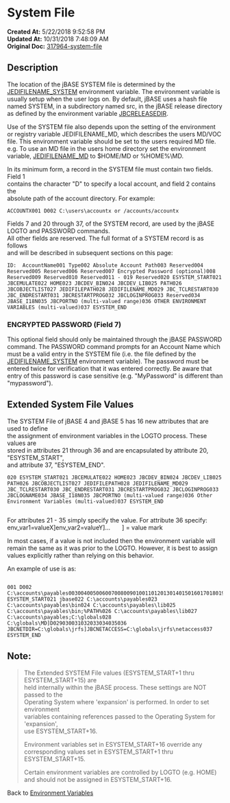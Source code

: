 # System File

**Created At:** 5/22/2018 9:52:58 PM  
**Updated At:** 10/31/2018 7:48:09 AM  
**Original Doc:** [317964-system-file](https://docs.jbase.com/41717-environment-variables/317964-system-file)  


## Description 

The location of the jBASE SYSTEM file is determined by the [JEDIFILENAME\_SYSTEM](./../jedifilename_system) environment variable. The environment variable is usually setup when the user logs on. By default, jBASE uses a hash file named SYSTEM, in a subdirectory named src, in the jBASE release directory as defined by the environment variable [JBCRELEASEDIR](./../jbcreleasedir).

Use of the SYSTEM file also depends upon the setting of the environment or registry variable JEDIFILENAME\_MD, which describes the users MD/VOC file. This environment variable should be set to the users required MD file. e.g. To use an MD file in the users home directory set the environment variable, [JEDIFILENAME\_MD](./../jedifilename_md) to $HOME/MD or %HOME%\MD.

In its minimum form, a record in the SYSTEM file must contain two fields. Field 1<br>contains the character "D" to specify a local account, and field 2 contains the<br>absolute path of the account directory. For example:

```
ACCOUNTX001 D002 C:\users\accountx or /accounts/accountx
```



Fields 7 and 20 through 37, of the SYSTEM record, are used by the jBASE LOGTO and PASSWORD commands.<br>All other fields are reserved. The full format of a SYSTEM record is as follows<br>and will be described in subsequent sections on this page:

```
ID:  AccountName001 Type002 Absolute Account Path003 Reserved004 Reserved005 Reserved006 Reserved007 Encrypted Password (optional)008 Reserved009 Reserved010 Reserved011 - 019 Reserved020 ESYSTEM_START021 JBCEMULATE022 HOME023 JBCDEV_BIN024 JBCDEV_LIB025 PATH026 JBCOBJECTLIST027 JEDIFILEPATH028 JEDIFILENAME_MD029 JBC_TCLRESTART030 JBC_ENDRESTART031 JBCRESTARTPROG032 JBCLOGINPROG033 Reserved034 JBASE_I18N035 JBCPORTNO (multi-valued range)036 OTHER ENVIRONMENT VARIABLES (multi-valued)037 ESYSTEM_END
```

### 


### ENCRYPTED PASSWORD (Field 7)

This optional field should only be maintained through the jBASE PASSWORD command. The PASSWORD command prompts for an Account Name which must be a valid entry in the SYSTEM file (i.e. the file defined by the [JEDIFILENAME\_SYSTEM](./../jedifilename_system) environment variable). The password must be entered twice for verification that it was entered correctly. Be aware that entry of this password is case sensitive (e.g. "MyPassword" is different than "mypassword").



### 

## Extended System File Values  

The SYSTEM File of jBASE 4 and jBASE 5 has 16 new attributes that are used to define<br>the assignment of environment variables in the LOGTO process. These values are<br>stored in attributes 21 through 36 and are encapsulated by attribute 20, "ESYSTEM\_START",<br>and attribute 37, "ESYSTEM\_END".



```
020 ESYSTEM_START021 JBCEMULATE022 HOME023 JBCDEV_BIN024 JBCDEV_LIB025 PATH026 JBCOBJECTLIST027 JEDIFILEPATH028 JEDIFILENAME_MD029 JBC_TCLRESTART030 JBC_ENDRESTART031 JBCRESTARTPROG032 JBCLOGINPROG033 JBCLOGNAME034 JBASE_I18N035 JBCPORTNO (multi-valued range)036 Other Environment Variables (multi-valued)037 ESYSTEM_END
 
```

For attributes 21 - 35 simply specify the value.
For attribute 36 specify: env\_var1=valueX]env\_var2=valueY]...       ] = value mark

In most cases, if a value is not included then the environment variable will<br>remain the same as it was prior to the LOGTO. However, it is best to assign<br>values explicitly rather than relying on this behavior.

An example of use is as:

```

001 D002 C:\accounts\payables003004005006007008009010011012013014015016017018019020 ESYSTEM_START021 jbase022 C:\accounts\payables023 C:\accounts\payables\bin024 C:\accounts\payables\lib025 C:\accounts\payables\bin;%PATH%026 C:\accounts\payables\lib027 C:\accounts\payables;C:\globals028 C:\globals\MD]D029030031032033034035036 JBCNETDIR=C:\globals\jrfs]JBCNETACCESS=C:\globals\jrfs\netaccess037 ESYSTEM_END
```



## Note: 


> The Extended SYSTEM File values (ESYSTEM\_START+1 thru ESYSTEM\_START+15) are<br>held internally within the jBASE process. These settings are NOT passed to the<br>Operating System where 'expansion' is performed. In order to set environment<br>variables containing references passed to the Operating System for 'expansion',<br>use ESYSTEM\_START+16.
> 
> Environment variables set in ESYSTEM\_START+16 override any corresponding values set in ESYSTEM\_START+1 thru ESYSTEM\_START+15.
> 
> Certain environment variables are controlled by LOGTO (e.g. HOME) and should not be assigned in ESYSTEM\_START+16.




Back to [Environment Variables](./../../migration-station/articles/environment-variables)
